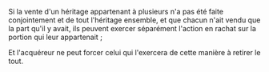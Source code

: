 Si la vente d'un héritage appartenant à plusieurs n'a pas été faite conjointement et de tout l'héritage ensemble, et que chacun n'ait vendu que la part qu'il y avait, ils peuvent exercer séparément l'action en rachat sur la portion qui leur appartenait ;

Et l'acquéreur ne peut forcer celui qui l'exercera de cette manière à retirer le tout.

